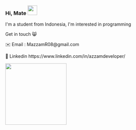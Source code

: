 
### Hi, Mate <img src="https://raw.githubusercontent.com/MartinHeinz/MartinHeinz/master/wave.gif" width="30px">

<p> I'm a student from Indonesia, I'm interested in programming </p>
<p> Get in touch 😸 </p>
<p> ✉️ Email : MazzamR08@gmail.com </p>
<p> 🔗 Linkedin <a>https://www.linkedin.com/in/azzamdeveloper/</a> </p>

<!--
**azzamrabbanii/azzamrabbanii** is a ✨ _special_ ✨ repository because its `README.md` (this file) appears on your GitHub profile.

Here are some ideas to get you started:

- 🔭 I’m currently studying on IDN Boarding School
- 🌱 I’m currently learning programming language
- 👯 I’m looking to collaborate on ...
- 🤔 I’m looking for help with ...
- 💬 Ask me about ...
- 📫 How to reach me: ...
- 😄 Pronouns: he/him
- ⚡ Fun fact: i'm calm person 😺
-->

<!--
<h1 align="center">Hi Mate 👋, I'm Muhammad Azzam Rabbani</h1>
<h3 align="center">A im student passionate android developer from Indonesia</h3>
-->

</head>
<body>
    <p>
        <a href="https://github.com/azzamrabbanii">
            <img height="192em" src="https://github-readme-stats.vercel.app/api?username=azzamrabbanii&show_icons=true&theme=gotham"/>
            <!--<img width="520px" src="https://github-readme-streak-stats.herokuapp.com?        
            user=azzamrabbanii&theme=highcontrast&hide_border=true&date_format=M%20j%5B%2C%20Y%5D"/>-->
        </a>
    </p>
<!--     <p>
        <a href="https://github.com/azzamrabbanii">
            <img src="https://activity-graph.herokuapp.com/graph?username=azzamrabbanii&bg_color=000000&color=00ff91&line=00ff91&point=fcfcfc&area=true&hide_border=true">
        </a>
    </p>     -->
</body>
